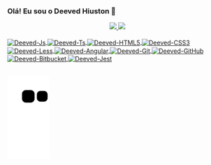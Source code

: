 ### Olá! Eu sou o Deeved Hiuston  👋

<div align="center">
  <a href="https://github.com/deeved">
  <img height="180em" src="https://github-readme-stats.vercel.app/api?username=deeved&show_icons=true&theme=tokyonight&include_all_commits=true&count_private=true"" />
   <img height="180em" src="https://github-readme-stats.vercel.app/api/top-langs/?username=deeved&layout=compact&show_icons=true&theme=tokyonight" />
  </a>
</div>

<div style="display: inline_block"><br>
  <a href="https://github.com/deeved">
  <img align="center" alt="Deeved-Js"  height="30" width="40" src="https://cdn.jsdelivr.net/gh/devicons/devicon/icons/javascript/javascript-plain.svg" />  
  <img align="center" alt="Deeved-Ts" height="30" width="40" src="https://cdn.jsdelivr.net/gh/devicons/devicon/icons/typescript/typescript-plain.svg" />
  <img align="center" alt="Deeved-HTML5" height="30" width="40" src="https://cdn.jsdelivr.net/gh/devicons/devicon/icons/html5/html5-plain.svg" />
  <img align="center" alt="Deeved-CSS3" height="30" width="40" src="https://cdn.jsdelivr.net/gh/devicons/devicon/icons/css3/css3-plain.svg" />
   <img align="center" alt="Deeved-Less" height="30" width="40" src="https://cdn.jsdelivr.net/gh/devicons/devicon/icons/less/less-plain-wordmark.svg" />
  <img align="center" alt="Deeved-Angular" height="30" width="40" src="https://cdn.jsdelivr.net/gh/devicons/devicon/icons/angularjs/angularjs-plain.svg" />
  <img align="center" alt="Deeved-Git" height="30" width="40" src="https://cdn.jsdelivr.net/gh/devicons/devicon/icons/git/git-plain.svg" />
  <img align="center" alt="Deeved-GitHub" height="30" width="40" src="https://cdn.jsdelivr.net/gh/devicons/devicon/icons/github/github-original.svg" />
  <img align="center" alt="Deeved-Bitbucket" height="30" width="40" src="https://cdn.jsdelivr.net/gh/devicons/devicon/icons/bitbucket/bitbucket-original.svg" />
  <img align="center" alt="Deeved-Jest" height="30" width="40" src="https://cdn.jsdelivr.net/gh/devicons/devicon/icons/jest/jest-plain.svg" />
</div>

##

![Snake animation](https://github.com/deeved/deeved/blob/output/github-contribution-grid-snake.svg)
